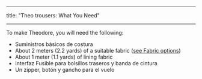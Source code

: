- - -
title: "Theo trousers: What You Need"
- - -

To make Theodore, you will need the following:

- Suministros básicos de costura
- About 2 meters (2.2 yards) of a suitable fabric ([see Fabric options](/docs/patterns/theo/fabric))
- About 1 meter (1.1 yards) of lining fabric
- Interfaz Fusible para bolsillos traseros y banda de cintura
- Un zipper, botón y gancho para el vuelo
